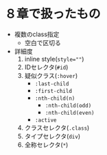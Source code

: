 # ８章で扱ったもの
- 複数のclass指定
   - 空白で区切る
- 詳細度
   1. inline style(`style=""`)
   1. IDセレクタ(`#id`)
   1. 疑似クラス(`:hover`)
      - `:last-child`
      - `:first-child`
      - `:nth-child(n)`
         - `:nth-child(odd)`
         - `:nth-child(even)`
      - `:active`
   1. クラスセレクタ(`.class`)
   1. タイプセレクタ(`div`)
   1. 全称セレクタ(`*`)